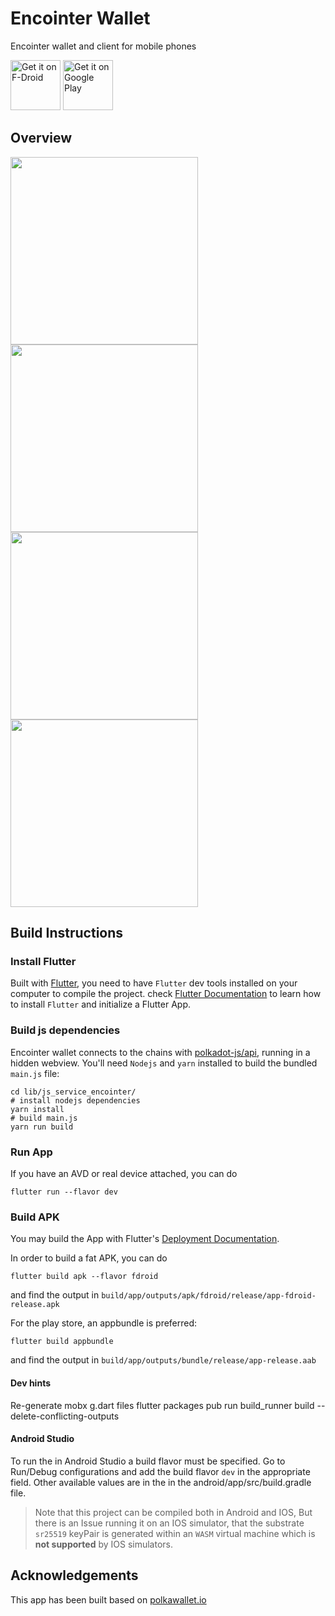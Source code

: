 # Encointer Wallet

Encointer wallet and client for mobile phones

[<img src="https://fdroid.gitlab.io/artwork/badge/get-it-on.png"
     alt="Get it on F-Droid"
     height="80">](https://f-droid.org/packages/org.encointer.wallet/)
[<img src="https://play.google.com/intl/en_us/badges/images/generic/en-play-badge.png"
     alt="Get it on Google Play"
     height="80">](https://play.google.com/store/apps/details?id=org.encointer.wallet)

## Overview

<img src="./encointer-gesell-assets.png" width=300>
<img src="./encointer-attesting.png" width=300>
<img src="./encointer-meetup-onegreen.png" width=300>
<img src="./encointer-meetup-scan.png" width=300>

## Build Instructions

### Install Flutter

Built with [Flutter](https://flutter.dev/), you need to have `Flutter` dev tools
installed on your computer to compile the project. check [Flutter Documentation](https://flutter.dev/docs)
 to learn how to install `Flutter` and initialize a Flutter App.

### Build js dependencies

Encointer wallet connects to the chains with [polkadot-js/api](https://polkadot.js.org/api/), running in a hidden webview.
You'll need `Nodejs` and `yarn` installed to build the bundled `main.js` file:

```shell script
cd lib/js_service_encointer/
# install nodejs dependencies
yarn install
# build main.js
yarn run build
```

### Run App

If you have an AVD or real device attached, you can do

```
flutter run --flavor dev
```

### Build APK

You may build the App with Flutter's [Deployment Documentation](https://flutter.dev/docs).

In order to build a fat APK, you can do 
```
flutter build apk --flavor fdroid
```
and find the output in `build/app/outputs/apk/fdroid/release/app-fdroid-release.apk`

For the play store, an appbundle is preferred:
```
flutter build appbundle
```
and find the output in `build/app/outputs/bundle/release/app-release.aab`

#### Dev hints

Re-generate mobx g.dart files
  flutter packages pub run build_runner build --delete-conflicting-outputs

#### Android Studio
To run the in Android Studio a build flavor must be specified. Go to Run/Debug configurations and add the build flavor `dev` in the appropriate field. Other available values are in the in the android/app/src/build.gradle file.

>Note that this project can be compiled both in Android and IOS,
>But there is an Issue running it on an IOS simulator, that the
>substrate `sr25519` keyPair is generated within an `WASM` virtual
>machine which is **not supported** by IOS simulators.

## Acknowledgements

This app has been built based on [polkawallet.io](https://polkawallet.io)
